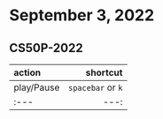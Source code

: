 # September 3, 2022

## CS50P-2022

| action | shortcut |
|:--- | ---:|
|play/Pause|`spacebar` or `k`|
|:--- | ---:|